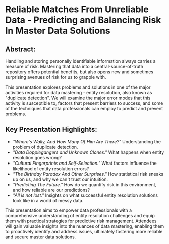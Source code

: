 # Reliable Matches From Unreliable Data - Predicting and Balancing Risk In Master Data Solutions
## Abstract:
Handling and storing personally identifiable information always carries a measure of risk. Mastering that data into a central-source-of-truth repository offers potential benefits, but also opens new and sometimes surprising avenues of risk for us to grapple with. 

This presentation explores problems and solutions in one of the major activities required for data mastering - entity resolution, also known as "duplicate detection". We will examine the major error modes that this activity is susceptible to, factors that present barriers to success, and some of the techniques that data professionals can employ to predict and prevent problems.

## Key Presentation Highlights:
- *"Where's Wally, And How Many Of Him Are There?"* Understanding the problem of duplicate detection.
- *"Data Dopplegangers and Unknown Clones."* What happens when entity resolution goes wrong?
- *"Cultural Fingerprints and Self-Selection."* What factors influence the likelihood of entity resolution errors?
- *"The Birthday Paradox And Other Surprises."* How statistical risk sneaks up on us, and why we can't trust our intuition.
- *"Predicting The Future."* How do we quantify risk in this environment, and how reliable are our predictions?
- *"All is not lost."* Insights on what successful entity resolution solutions look like in a world of messy data.

This presentation aims to empower data professionals with a comprehensive understanding of entity resolution challenges and equip them with practical strategies for predictive risk management. Attendees will gain valuable insights into the nuances of data mastering, enabling them to proactively identify and address issues, ultimately fostering more reliable and secure master data solutions.